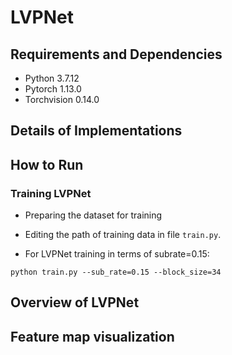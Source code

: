 # LVPNet

## Requirements and Dependencies

* Python 3.7.12
* Pytorch 1.13.0   
* Torchvision 0.14.0

## Details of Implementations

## How to Run

### Training LVPNet
* Preparing the dataset for training

* Editing the path of training data in file `train.py`.

* For LVPNet training in terms of subrate=0.15:

```python train.py --sub_rate=0.15 --block_size=34```

## Overview of LVPNet

## Feature map visualization
